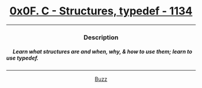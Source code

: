 # [<center>0x0F. C - Structures, typedef - 1134</center>](https://intranet.hbtn.io/projects/1134#quiz-completed)
 ---
 ### <center>Description</center> 
 ##### &emsp; Learn what structures are and when, why, & how to use them; learn to use typedef.
 ---
 [<center>Buzz</center>](github.com/conkobar)
